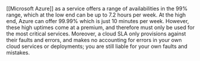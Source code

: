 [[Microsoft Azure]] as a service offers a range of availabilities in the 99% range, which at the low end can be up to 7.2 hours per week. At the high end, Azure can offer 99.99% which is just 10 minutes per week. However, these high uptimes come at a premium, and therefore must only be used for the most critical services. Moreover, a cloud SLA only provisions against their faults and errors, and makes no accounting for errors in your own cloud services or deployments; you are still liable for your own faults and mistakes. 